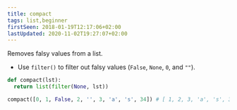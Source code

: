 ```yaml
---
title: compact
tags: list,beginner
firstSeen: 2018-01-19T12:17:06+02:00
lastUpdated: 2020-11-02T19:27:07+02:00
---
```


Removes falsy values from a list.

- Use `filter()` to filter out falsy values (`False`, `None`, `0`, and `""`).

```py
def compact(lst):
  return list(filter(None, lst))
```

```py
compact([0, 1, False, 2, '', 3, 'a', 's', 34]) # [ 1, 2, 3, 'a', 's', 34 ]
```
